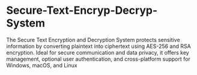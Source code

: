 # Secure-Text-Encryp-Decryp-System
The Secure Text Encryption and Decryption System protects sensitive information by converting plaintext into ciphertext using AES-256 and RSA encryption. Ideal for secure communication and data privacy, it offers key management, optional user authentication, and cross-platform support for Windows, macOS, and Linux
